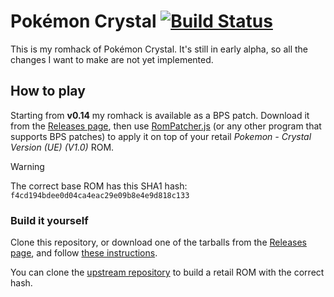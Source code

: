 # Pokémon Crystal [![Build Status][ci-badge]][ci]

This is my romhack of Pokémon Crystal. It's still in early alpha, so all the changes I want to make are not yet implemented.

## How to play
Starting from **v0.14** my romhack is available as a BPS patch. Download it from the [Releases page][latest-release], then use [RomPatcher.js][rompatcher] (or any other program that supports BPS patches) to apply it on top of your retail *Pokemon - Crystal Version (UE) (V1.0)* ROM.
> [!WARNING]
> The correct base ROM has this SHA1 hash: `f4cd194bdee0d04ca4eac29e09b8e4e9d818c133`

### Build it yourself
Clone this repository, or download one of the tarballs from the [Releases page][latest-release], and follow [these instructions][install].

You can clone the [upstream repository][upstream] to build a retail ROM with the correct hash.

[ci]: https://github.com/fp555/pokecrystal/actions
[ci-badge]: https://github.com/fp555/pokecrystal/actions/workflows/main.yml/badge.svg
[rompatcher]: https://www.marcrobledo.com/RomPatcher.js/
[latest-release]: https://github.com/fp555/pokecrystal/releases/latest
[install]: https://github.com/pret/pokecrystal/blob/master/INSTALL.md
[upstream]: https://github.com/pret/pokecrystal

